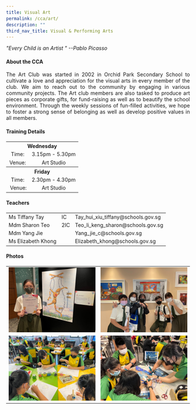```yaml
---
title: Visual Art
permalink: /cca/art/
description: ""
third_nav_title: Visual & Performing Arts
---
```


<div style="text-align: justify">

<p><em>"Every Child is an Artist " --Pablo Picasso</em></p>
<h4>About the CCA</h4>

<p>The Art Club was started in 2002 in Orchid Park Secondary School to cultivate a love and appreciation for the visual arts in every member of the club. We aim to reach out to the community by engaging in various community projects. The Art club members are also tasked to produce art pieces as corporate gifts, for fund-raising as well as to beautify the school environment. Through the weekly sessions of fun-filled activities, we hope to foster a strong sense of belonging as well as develop positive values in all members.</p>
<h4>Training Details</h4>
<table>
<tbody>
<tr>
<th style="text-align: center;" colspan="2">Wednesday</th>
</tr>
<tr>
<td style="text-align: center;">Time:</td>
<td style="text-align: center;">3.15pm - 5.30pm</td>
</tr>
<tr>
<td style="text-align: center;">Venue:</td>
<td style="text-align: center;">Art Studio</td>
</tr>
<tr>
<th style="text-align: center;" colspan="2">Friday</th>
</tr>
<tr>
<td style="text-align: center;">Time:</td>
<td style="text-align: center;">2.30pm - 4.30pm</td>
</tr>
<tr>
<td style="text-align: center;">&nbsp;Venue:</td>
<td style="text-align: center;">Art Studio</td>
</tr>
</tbody>
</table>
<h4>Teachers</h4>
<table>
<tbody>
<tr>
<td>Ms Tiffany Tay</td>
<td>IC</td>
<td>Tay_hui_xiu_tiffany@schools.gov.sg</td>
</tr>
<tr>
<td>Mdm Sharon Teo</td>
<td>2IC</td>
<td>Teo_li_keng_sharon@schools.gov.sg</td>
</tr>
<tr>
<td>Mdm Yang Jie</td>
<td>&nbsp;</td>
<td>Yang_jie_c@schools.gov.sg</td>
</tr>
<tr>
<td>Ms Elizabeth Khong</td>
<td>&nbsp;</td>
<td>Elizabeth_khong@schools.gov.sg</td>
</tr>
</tbody>
</table>
<h4>Photos</h4>
<table><tr><td><img src="/images/CCA/Art/art(2).jpeg"></td><td><img src="/images/CCA/Art/art.jpeg"></td></tr>
<tr><td><img src="/images/CCA/Art/art(1).jpeg"></td><td><img src="/images/CCA/Art/art(3).jpeg"></td></tr>
</table>
	
</div>